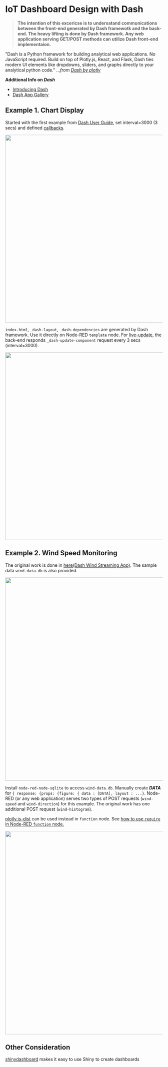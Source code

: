 # IoT Dashboard Design with Dash

>**The intention of this excericse is to undersatand communications between the front-end generated by Dash framewotk and the back-end. The heavy lifting is done by Dash framework. Any web application serving GET/POST methods can utilize Dash front-end implementaion.**

"Dash is a Python framework for building analytical web applications. No JavaScript required. Build on top of Plotly.js, React, and Flask, Dash ties modern UI elements like dropdowns, sliders, and graphs directly to your analytical python code." ..._from [Dash by plotly](https://plot.ly/products/dash/)_

**Additional Info on _Dash_**
 - [Introducing Dash](https://medium.com/@plotlygraphs/introducing-dash-5ecf7191b503)
 - [Dash App Gallery](https://dash.plot.ly/gallery)

## Example 1. Chart Display 

 Started with the first example from [Dash User Guide](https://dash.plot.ly/getting-started), set  interval=3000 (3 secs) and defined [callbacks](https://dash.plot.ly/getting-started-part-2). 

<p align="center">
<img src="https://github.com/phyunsj/iot-dashboard-design-with-dash/blob/master/images/dash-example1.png" width="600px"/>
</p>

 `index.html`, `_dash-layout`, `_dash-dependencies` are generated by Dash framework. Use it directly on Node-RED `template` node. For [live-update](https://dash.plot.ly/live-updates), the back-end responds `_dash-update-component` request every 3 secs (interval=3000). 

<p align="center">
<img src="https://github.com/phyunsj/iot-dashboard-design-with-dash/blob/master/images/node-red-example1.gif" width="600px"/>
</p>


## Example 2. Wind Speed Monitoring

The original work is done in [here(Dash Wind Streaming App)](https://github.com/plotly/dash-wind-streaming). The sample data `wind-data.db` is also provided. 

<p align="center">
<img src="https://github.com/phyunsj/iot-dashboard-design-with-dash/blob/master/images/dash-example2.png" width="650px"/>
</p>

Install `node-red-node-sqlite` to access `wind-data.db`. Manually create **_DATA_** for `{ response: {props: {figure: { data : [DATA], layout : ...}`.  Node-RED (or any web application) serves two types of POST requests (`wind-speed` and `wind-direction`) for this example. The original work has one additional POST request (`wind-histogram`).

[plotly.js-dist](https://www.npmjs.com/package/plotly.js-dist) can be used instead in `function` node. See [how to use `require` in Node-RED `function` node.](https://github.com/phyunsj/node-red-simple-blocking-queue)

<p align="center">
<img src="https://github.com/phyunsj/iot-dashboard-design-with-dash/blob/master/images/node-red-example2-windspeed.gif" width="650px"/>
</p>
 

## Other Consideration

[shinydashboard](https://rstudio.github.io/shinydashboard/index.html) makes it easy to use Shiny to create dashboards
